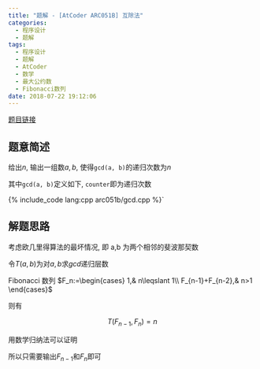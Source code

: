 ```yaml
---
title: "题解 - [AtCoder ARC051B] 互除法"
categories:
  - 程序设计
  - 题解
tags:
  - 程序设计
  - 题解
  - AtCoder
  - 数学
  - 最大公约数
  - Fibonacci数列
date: 2018-07-22 19:12:06
---
```


[题目链接](https://atcoder.jp/contests/arc051/tasks/arc051_b)

<!-- more -->

## 题意简述

给出$n$, 输出一组数$a,b$, 使得`gcd(a, b)`的递归次数为$n$

其中`gcd(a, b)`定义如下, `counter`即为递归次数

{% include_code lang:cpp arc051b/gcd.cpp %}`

## 解题思路

考虑欧几里得算法的最坏情况, 即 a,b 为两个相邻的斐波那契数

令$T(a,b)$为对$a,b$求$gcd$递归层数

Fibonacci 数列 $F_n:=\begin{cases}
  1,& n\leqslant 1\\
  F_{n-1}+F_{n-2},& n>1
\end{cases}$

则有

$$T(F_{n-1},F_n)=n$$

用数学归纳法可以证明

所以只需要输出$F_{n-1}$和$F_n$即可

